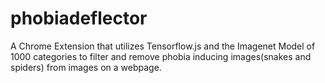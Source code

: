 # phobiadeflector
A Chrome Extension that utilizes Tensorflow.js and the Imagenet Model of 1000 categories to filter and remove 
phobia inducing images(snakes and spiders) from images on a webpage.
